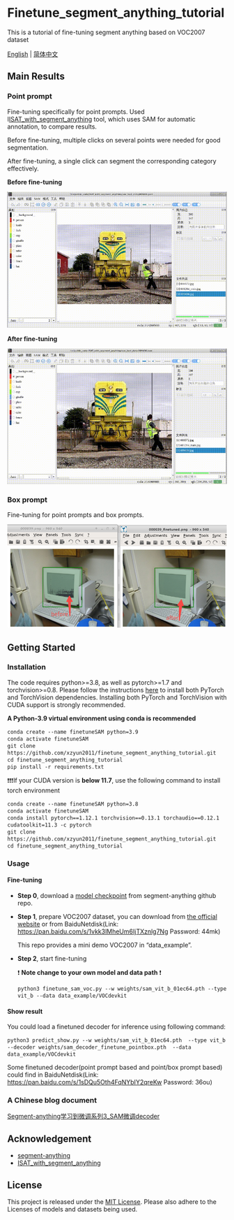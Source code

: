 # Finetune_segment_anything_tutorial

This is a tutorial of fine-tuning segment anything based on VOC2007 dataset

[English](README.md) | [简体中文](README-cn.md)

## Main Results

### Point prompt

Fine-tuning specifically for point prompts. Used I[ISAT_with_segment_anything](https://github.com/yatengLG/ISAT_with_segment_anything) tool, which uses SAM for automatic annotation, to compare results. 

Before fine-tuning, multiple clicks on several points were needed for good segmentation. 

After fine-tuning, a single click can segment the corresponding category effectively. 

**Before fine-tuning**

![sam_original_cut](assets/sam_original_cut.gif)

**After fine-tuning**

![sam_finetune_cut](assets/sam_finetune_cut.gif)

### Box prompt

Fine-tuning for point prompts and box prompts.

![000039_before_after_finetune](assets/000039_before_after_finetune.jpg)



## Getting Started

### Installation

The code requires python>=3.8, as well as pytorch>=1.7 and torchvision>=0.8. Please follow the instructions [here](https://pytorch.org/get-started/locally/) to install both PyTorch and TorchVision dependencies. Installing both PyTorch and TorchVision with CUDA support is strongly recommended.



**A Python-3.9 virtual environment using conda is recommended**

```
conda create --name finetuneSAM python=3.9
conda activate finetuneSAM 
git clone https://github.com/xzyun2011/finetune_segment_anything_tutorial.git
cd finetune_segment_anything_tutorial
pip install -r requirements.txt
```



:exclamation::exclamation::exclamation:If your CUDA version is **below 11.7**, use the following command to install torch environment 

```
conda create --name finetuneSAM python=3.8
conda activate finetuneSAM 
conda install pytorch==1.12.1 torchvision==0.13.1 torchaudio==0.12.1 cudatoolkit=11.3 -c pytorch
git clone https://github.com/xzyun2011/finetune_segment_anything_tutorial.git
cd finetune_segment_anything_tutorial
```



### Usage

#### Fine-tuning

* **Step 0**, download a [model checkpoint](https://github.com/facebookresearch/segment-anything#model-checkpoints) from segment-anything github repo. 

* **Step 1**, prepare VOC2007 dataset, you can download from [the official website](http://host.robots.ox.ac.uk/pascal/VOC/voc2007/) or from BaiduNetdisk(Link: https://pan.baidu.com/s/1vkk3lMheUm6IjTXznlg7Ng    Password: 44mk)

  This repo provides a mini demo VOC2007 in “data_example”.

* **Step 2**, start fine-tuning

  :exclamation: **Note change to your own model and data path** :exclamation: 

  ```
  python3 finetune_sam_voc.py --w weights/sam_vit_b_01ec64.pth --type vit_b --data data_example/VOCdevkit
  ```



#### Show result 

You could load a finetuned decoder for inference using following command:

```
python3 predict_show.py --w weights/sam_vit_b_01ec64.pth  --type vit_b --decoder weights/sam_decoder_finetune_pointbox.pth  --data data_example/VOCdevkit
```

Some finetuned decoder(point prompt based and  point/box prompt based) could find in BaiduNetdisk(Link: https://pan.baidu.com/s/1sDQu5Oth4FqNYbIY2qreKw  Password: 36ou)



### A Chinese blog document

[Segment-anything学习到微调系列3_SAM微调decoder](https://blog.csdn.net/qq_37795208/article/details/140766645?spm=1001.2014.3001.5502)



## Acknowledgement

* [segment-anything](https://github.com/facebookresearch/segment-anything)
* [ISAT_with_segment_anything](https://github.com/yatengLG/ISAT_with_segment_anything)



## License

This project is released under the [MIT License](https://github.com/xzyun2011/finetune_segment_anything_tutorial/blob/main/LICENSE). Please also adhere to the Licenses of models and datasets being used.